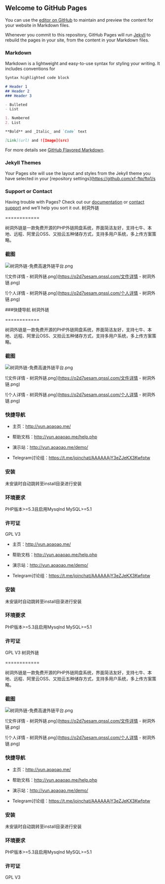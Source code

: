 ## Welcome to GitHub Pages

You can use the [editor on GitHub](https://github.com/xf-ftp/ftp1/edit/master/README.md) to maintain and preview the content for your website in Markdown files.

Whenever you commit to this repository, GitHub Pages will run [Jekyll](https://jekyllrb.com/) to rebuild the pages in your site, from the content in your Markdown files.

### Markdown

Markdown is a lightweight and easy-to-use syntax for styling your writing. It includes conventions for

```markdown
Syntax highlighted code block

# Header 1
## Header 2
### Header 3

- Bulleted
- List

1. Numbered
2. List

**Bold** and _Italic_ and `Code` text

[Link](url) and ![Image](src)
```

For more details see [GitHub Flavored Markdown](https://guides.github.com/features/mastering-markdown/).

### Jekyll Themes

Your Pages site will use the layout and styles from the Jekyll theme you have selected in your [repository settings](https://github.com/xf-ftp/ftp1/s
### Support or Contact

Having trouble with Pages? Check out our [documentation](https://help.github.com/categories/github-pages-basics/) or [contact support](https://github.com/contact) and we’ll help you sort it out.
树洞外链

============

树洞外链是一款免费开源的PHP外链网盘系统，界面简洁友好，支持七牛、本地、远程、阿里云OSS、又拍云五种储存方式，支持多用户系统，多上传方案策略。

### 截图

![树洞外链-免费高速外链平台.png](https://o2d7sesam.qnssl.com/树洞外链-免费高速外链平台.png)

![文件详情 - 树洞外链.png](https://o2d7sesam.qnssl.com/文件详情 - 树洞外链.png)

![个人详情 - 树洞外链.png](https://o2d7sesam.qnssl.com/个人详情 - 树洞外链.png)

###快捷导航
树洞外链

============

树洞外链是一款免费开源的PHP外链网盘系统，界面简洁友好，支持七牛、本地、远程、阿里云OSS、又拍云五种储存方式，支持多用户系统，多上传方案策略。

### 截图

![树洞外链-免费高速外链平台.png](https://o2d7sesam.qnssl.com/树洞外链-免费高速外链平台.png)

![文件详情 - 树洞外链.png](https://o2d7sesam.qnssl.com/文件详情 - 树洞外链.png)

![个人详情 - 树洞外链.png](https://o2d7sesam.qnssl.com/个人详情 - 树洞外链.png)

### 快捷导航

- 主页：http://yun.aoaoao.me/

- 帮助文档：http://yun.aoaoao.me/help.php

- 演示站：http://yun.aoaoao.me/demo/

- Telegram讨论组：https://t.me/joinchat/AAAAAAjY3eZJeKX3Kwfptw

### 安装

未安装时自动跳转至install目录进行安装

### 环境要求

PHP版本>=5.3且启用Mysqlnd MySQL>=5.1

### 许可证

GPL V3
- 主页：http://yun.aoaoao.me/

- 帮助文档：http://yun.aoaoao.me/help.php

- 演示站：http://yun.aoaoao.me/demo/

- Telegram讨论组：https://t.me/joinchat/AAAAAAjY3eZJeKX3Kwfptw

### 安装

未安装时自动跳转至install目录进行安装

### 环境要求

PHP版本>=5.3且启用Mysqlnd MySQL>=5.1

### 许可证

GPL V3
树洞外链

============

树洞外链是一款免费开源的PHP外链网盘系统，界面简洁友好，支持七牛、本地、远程、阿里云OSS、又拍云五种储存方式，支持多用户系统，多上传方案策略。

### 截图

![树洞外链-免费高速外链平台.png](https://o2d7sesam.qnssl.com/树洞外链-免费高速外链平台.png)

![文件详情 - 树洞外链.png](https://o2d7sesam.qnssl.com/文件详情 - 树洞外链.png)

![个人详情 - 树洞外链.png](https://o2d7sesam.qnssl.com/个人详情 - 树洞外链.png)

### 快捷导航

- 主页：http://yun.aoaoao.me/

- 帮助文档：http://yun.aoaoao.me/help.php

- 演示站：http://yun.aoaoao.me/demo/

- Telegram讨论组：https://t.me/joinchat/AAAAAAjY3eZJeKX3Kwfptw

### 安装

未安装时自动跳转至install目录进行安装

### 环境要求

PHP版本>=5.3且启用Mysqlnd MySQL>=5.1

### 许可证

GPL V3
